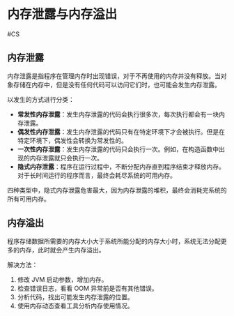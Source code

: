 # 内存泄露与内存溢出
#CS

## 内存泄露

内存泄露是指程序在管理内存时出现错误，对于不再使用的内存并没有释放。当对象存储在内存中，但是没有任何代码可以访问它们时，也可能会发生内存泄露。

以发生的方式进行分类：

+ **常发性内存泄露**：发生内存泄露的代码会执行很多次，每次执行都会有一块内存泄露。
+ **偶发性内存泄露**：发生内存泄露的代码只有在特定环境下才会被执行。但是在特定环境下，偶发性会转换为常发性的。
+ **一次性内存泄露**：发生内存泄露的代码只会执行一次。例如，在构造函数中出现的内存泄露就只会执行一次。
+ **隐式内存泄露**：程序在运行过程中，不断分配内存直到程序结束才释放内存。对于长时间运行的程序而言，最终会耗尽系统的可用内存。

四种类型中，隐式内存泄露危害最大，因为内存泄露的堆积，最终会消耗完系统的所有可用内存。

## 内存溢出

程序存储数据所需要的内存大小大于系统所能分配的内存大小时，系统无法分配更多的内存，此时就会产生内存溢出。

解决方法：

1. 修改 JVM 启动参数，增加内存。
2. 检查错误日志，看看 OOM 异常前是否有其他错误。
3. 分析代码，找出可能发生内存泄露的位置。
4. 使用内存动态查看工具分析内存使用情况。
